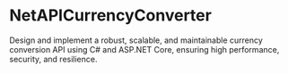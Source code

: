 # NetAPICurrencyConverter
Design and implement a robust, scalable, and maintainable currency conversion API using C# and  ASP.NET Core, ensuring high performance, security, and resilience.
